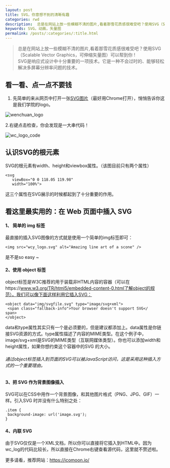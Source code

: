 ```yaml
---
layout: post
title: SVG，你意想不到的清晰有趣
categories: rwd
description:  总是在网站上放一些模糊不清的图片,看着那雪花质感很难受吧？使用SVG（Scalable Vector Graphics，可伸缩矢量图）可以帮到你 !
keywords: SVG，动画，矢量图
permalink: /posts/:categories/:title.html
---  
```


> 总是在网站上放一些模糊不清的图片,看着那雪花质感很难受吧？使用SVG（Scalable Vector Graphics，可伸缩矢量图）可以帮到你 !  
 SVG是响应式设计中十分重要的一项技术。它是一种不会过时的、能够轻松解决多屏幕分辨率问题的技术。

## 看一看、点一点不要钱
1. 先简单的来从网页中打开一张[SVG图片](http://wcy.nfu.edu.cn/wp-content/uploads/_site/wcy_logo.svg)（最好用Chrome打开），悄悄告诉你这是我们学院的logo。

![wenchuan_logo](http://wcy.nfu.edu.cn/wp-content/uploads/_site/wcy_logo.svg)  

  2.右键点击检查，你会发现是一大串代码！

![wc_logo_code](http://bingxin70aa.github.io/images/posts/web/wc_logo_code.jpg)

## 认识SVG的根元素
SVG的根元素有width、height和viewbox属性。（该图目前只有两个属性）

```
<svg
   viewBox="0 0 118.05 119.98"
   width="100%">
```

这三个属性在SVG展示的时候都起到了十分重要的作用。

## 看这里最实用的：在 Web 页面中插入 SVG 
#### 1、 简单的 img 标签
  最直接的插入SVG图像的方式就是使用一个简单的img标签即可：
```
<img src="wcy_logo.svg" alt="Amazing line art of a scone" /> 
```
是不是so easy ~

#### 2、使用 object 标签
object标签是W3C推荐的用于装载非HTML内容的容器（可以在https://www.w3.org/TR/html5/embedded-content-0.html了解object的规范）。我们可以像下面这样利用它插入SVG：   

```
<object data="img/svgfile.svg" type="image/svg+xml">
 <span class="fallback-info">Your browser doesn't support SVG</
span>
</object> 
```
data和type属性其实只有一个是必须要的，但是建议都添加上。data属性是你链接SVG资源的方式。type属性描述了内容的MIME类型。在这个例子中，image/svg+xml是SVG的MIME类型（互联网媒体类型）。你也可以添加width和height属性，如果你想约束这个容器中的SVG
的大小。  

###### 通过object标签插入到页面的SVG可以被JavaScript访问，这是采用这种插入方式的一个重要理由。
  
#### 3、把 SVG 作为背景图像插入
SVG可以在CSS中用作一个背景图像，和其他图片格式（PNG、JPG、GIF）一样。引入SVG
时并没有什么特别之处：
```
.item {
 background-image: url('image.svg');
} 
```

#### 4、内联 SVG
由于SVG仅仅是一个XML文档，所以你可以直接将它插入到HTML中。因为wc_log的代码比较长，所以直接在Chrome右键查看源代码，这里就不赘述啦。




更多请看，推荐网站：https://icomoon.io/